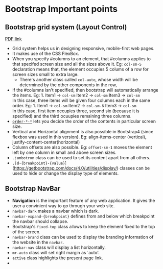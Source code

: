 # Bootstrap Important points

## Bootstrap grid system (Layout Control)

[PDF link](https://d3c33hcgiwev3.cloudfront.net/fpUlZDA6EeiISxJZ7npQ3g_7f52f660303a11e896e5a527ee2f14ca_4-Bootstrap-Grid.pdf?Expires=1597622400&Signature=CWyhj3ggSk4f9kfIObiWwW3ziSrzeS2oeOmqcbJ4PhvjGtCVN5LF6Pi6Vyxhcn8ZfGvpk6fIgtLCB6tSxlzUJNb5XRcq~A6pP-QZgsv8wc9pIkxCdpbk94q4C1jhujaRz1DwOBSmXOl0vaf6b609OfgtcvVPjZAiJdFM1kbTxBw_&Key-Pair-Id=APKAJLTNE6QMUY6HBC5A)
- Grid system helps us in designing responsive, mobile-first web pages.
- It makes use of the CSS FlexBox.
- When you specify #columns to an element, that #columns applies to that specifed screen 
  size and all the sizes above it.
  Eg: `col-sm-5` declaration means that, the element occupies 5 colums of a row for screen sizes
  small to extra large.
	- There's another class called `col-auto`, whose width will be determined by the 
	  other components in the row,
- If the #columns isn't specified, then bootstrap will automatically arrange the items.
  Eg: 1. Item1 -> `col-sm` Item2 -> `col-sm` Item3 -> `col-sm`     
      In this case, three items will be given four columns each in the same order.
  Eg: 1. Item1 -> `col-sm` Item2 -> `col-sm-6` Item3 -> `col-sm`     
      In this case, first item occupies three, second six (because it is specified) and 
      the third ocuupies remaining three columns.
- [`order-*-*`](https://stackoverflow.com/questions/51115456/bootstrap-4-ordering-class) 
  lets you decide the order of the contents in particular screen size.
- Vertical and Horizontal alignment is also possible in Bootstrap4 (since flexbox was used in this version).
  Eg: align-items-center (vertical), justify-content-center(horizontal)
- Column offsets are also possible.
  Eg: `offset-sm-1` moves the element left by one column in small and above screen sizes.
- `.jumbotron` class can be used to set its content apart from all others.
- `.[d-{breakpoint}-{value}`](https://getbootstrap.com/docs/4.0/utilities/display/) classes 
  can be used to hide or change the display type of elements.

## Bootstrap NavBar
- **Navigation** is the important feature of any web application. It gives the user a 
  convinient way to go through your web site.
- `navbar-dark` makes a navbar which is dark.
- `navbar-expand-{breakpoint}` defines from and below which breakpoint the navbar should 
  collapse.
- Bootstrap's `fixed-top` class allows to keep the element fixed to the top of the screen.
- `navbar-brand` class can be used to display the branding information of the website in 
  the `navbar`.
- `navbar-nav` class will display a list horizontally.
- `mr-auto` class will set right margin as 'auto'.
-  `active` class highlights the present page link.
- 